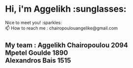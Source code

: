 <html>
<head>
</head>
<body>

<h1>Hi, i'm Aggelikh :sunglasses: </h1>
<p>Nice to meet you! :sparkles:<br>
📫 How to reach me : chairopoulouangelike@gmail.com </p>
<h2> My team : Aggelikh Chairopoulou 2094 <br> Mpetel Goulde 1890 <br> Alexandros Bais 1515 </h2>
</body>
</html>
